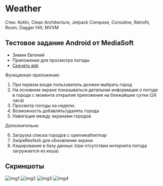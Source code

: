 # Weather

Стек: Kotlin, Clean Architecture, Jetpack Compose, Coroutine, Retrofit, Room, Dagger Hilt, MVVM

## Тестовое задание Android от MediaSoft

- Зимин Евгений
- Приложение для просмотра погоды
- [Скачать apk](https://github.com/iamzimin/WeatherMediaSoft/releases/latest)


Функционал приложения:
1. При первом входе пользователь должен выбрать город
2. На основном экране показываться детальная информация о погоде в городе с момента открытия приложения на ближайшие сутки (24 часа)
3. Просмотр погоды на неделю.
4. Возможность добавлять/удалять города
5. Навигация между экранами городов

Дополнительно

6. Загрузка списка городов с openweathermap
7. SwipeResfesh для обновления экрана
8. Кэширование в базу данных (при отсутствии интернета погода загружается из кеша)


## Скриншоты
![img1](https://github.com/iamzimin/WeatherMediaSoft/assets/94135768/6bd2c6fc-d545-48cc-a192-0214ebd2f03b)
![img2](https://github.com/iamzimin/WeatherMediaSoft/assets/94135768/9a51bba4-0e8d-4580-8b8f-c91862ebd527)
![img3](https://github.com/iamzimin/WeatherMediaSoft/assets/94135768/bb1c6b8b-c76b-42c4-b374-9fb832f6831d)
![img4](https://github.com/iamzimin/WeatherMediaSoft/assets/94135768/e7f67b51-26e0-4ce5-9fce-eb8ddf5a443d)
